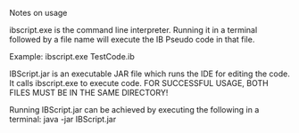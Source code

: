 Notes on usage

ibscript.exe is the command line interpreter. Running it in a terminal followed by a file name will execute the IB Pseudo code in that file.

Example:
ibscript.exe TestCode.ib

IBScript.jar is an executable JAR file which runs the IDE for editing the code. It calls ibscript.exe to execute code. FOR SUCCESSFUL USAGE, BOTH FILES MUST BE IN THE SAME DIRECTORY!

Running IBScript.jar can be achieved by executing the following in a terminal:
java -jar IBScript.jar
